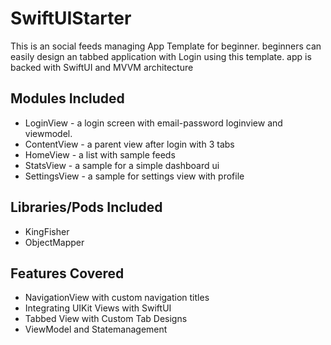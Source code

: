 # SwiftUIStarter
This is an social feeds managing App Template for beginner. beginners can easily design an tabbed application with Login using this template. app is backed with SwiftUI and MVVM architecture

## Modules Included
* LoginView - a login screen with email-password loginview and viewmodel.
* ContentView - a parent view after login with 3 tabs
* HomeView - a list with sample feeds
* StatsView - a sample for a simple dashboard ui
* SettingsView - a sample for settings view with profile

## Libraries/Pods Included
* KingFisher
* ObjectMapper

## Features Covered
* NavigationView with custom navigation titles
* Integrating UIKit Views with SwiftUI
* Tabbed View with Custom Tab Designs
* ViewModel and Statemanagement

